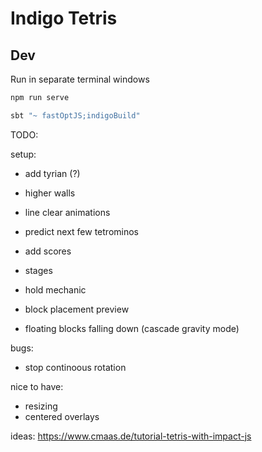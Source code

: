 # Indigo Tetris

## Dev

Run in separate terminal windows
```zsh
npm run serve
```
```zsh
sbt "~ fastOptJS;indigoBuild"
```

TODO:

setup:
<!-- - controller setup -> derive all cmds from input state (?) -->
- add tyrian (?)

- higher walls
- line clear animations
- predict next few tetrominos
- add scores
- stages
- hold mechanic
- block placement preview
- floating blocks falling down (cascade gravity mode)

bugs:
- stop continoous rotation
<!-- - skipped rotation animation on move -->
<!-- - rotate + move -> rotate; kills the rotation -->


nice to have:
- resizing
- centered overlays

ideas: https://www.cmaas.de/tutorial-tetris-with-impact-js